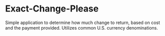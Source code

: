 # Exact-Change-Please
Simple application to determine how much change to return, based on cost and the payment provided.  Utilizes common U.S. currency denominations.
